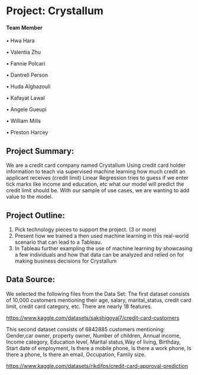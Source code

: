 # Project: Crystallum

#### Team Member

•	Hwa Hara

•	Valentia Zhu 

•	Fannie Polcari 

•	Dantrell Person 

•	Huda Alghazouli

•	Kafayat Lawal 

•	Angele Gueupi

•	William Mills

•	Preston Harcey 

## Project Summary:
We are a credit card company named Crystallum
Using credit card holder information to teach via supervised machine learning how much credit an applicant receives (credit limit)
Linear Regression tries to guess if we enter tick marks like income and education, etc what our model will predict the credit limit should be. With our sample of use cases, we are wanting to add value to the model.

## Project Outline:
1.	Pick technology pieces to support the project. (3 or more) 
2.	Present how we trained a then used machine learning in this real-world scenario that can lead to a Tableau. 
3.	In Tableau further exampling the use of machine learning by showcasing a few individuals and how that data can be analyzed and relied on for making business decisions for Crystallum

## Data Source:
We selected the following files from the Data Set:
 The first dataset consists of 10,000 customers mentioning their age, salary, marital_status, credit card limit, credit card category, etc. There are nearly 18 features.
 
 https://www.kaggle.com/datasets/sakshigoyal7/credit-card-customers
 
 This second dataset consists of 6842885 customers mentioning: Gender,car	owner, property	owner, Number of children, Annual income, Income category, Education level, Marital status,Way of living, Birthday, Start date of employment, Is there a mobile phone, Is there a work phone, Is there a phone, Is there an email, Occupation, Family size.
 
 https://www.kaggle.com/datasets/rikdifos/credit-card-approval-prediction
